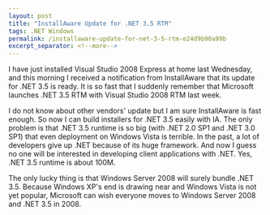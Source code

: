 ```yaml
---
layout: post
title: "InstallAware Update for .NET 3.5 RTM"
tags: .NET Windows
permalink: /installaware-update-for-net-3-5-rtm-e24d9b90a99b
excerpt_separator: <!--more-->
---
```

I have just installed Visual Studio 2008 Express at home last Wednesday, and this morning I received a notification from InstallAware that its update for .NET 3.5 is ready. It is so fast that I suddenly remember that Microsoft launches .NET 3.5 RTM with Visual Studio 2008 RTM last week.
<!--more-->

I do not know about other vendors' update but I am sure InstallAware is fast enough. So now I can build installers for .NET 3.5 easily with IA. The only problem is that .NET 3.5 runtime is so big (with .NET 2.0 SP1 and .NET 3.0 SP1) that even deployment on Windows Vista is terrible. In the past, a lot of developers give up .NET because of its huge framework. And now I guess no one will be interested in developing client applications with .NET. Yes, .NET 3.5 runtime is about 100M.

The only lucky thing is that Windows Server 2008 will surely bundle .NET 3.5. Because Windows XP's end is drawing near and Windows Vista is not yet popular, Microsoft can wish everyone moves to Windows Server 2008 and .NET 3.5 in 2008.
